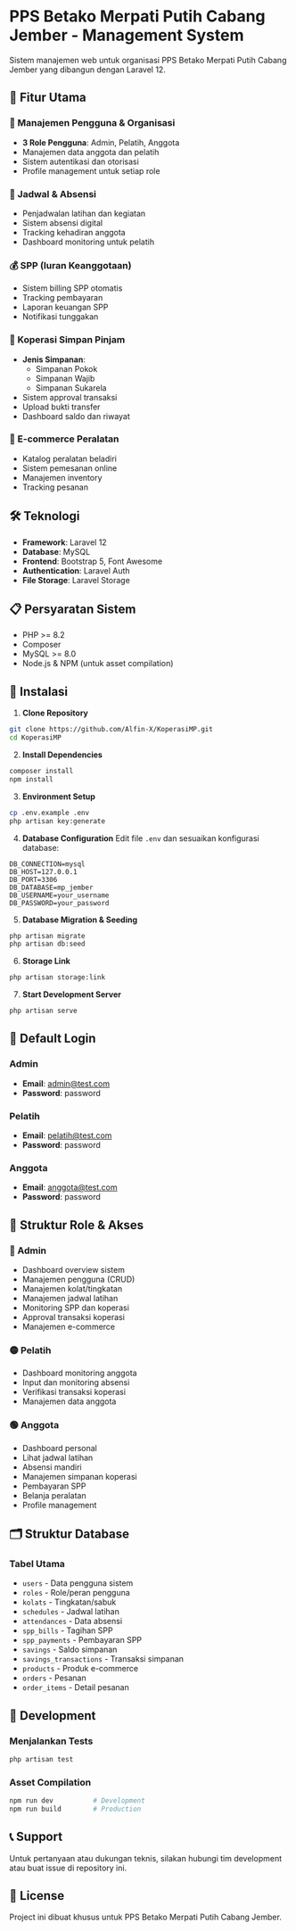 # PPS Betako Merpati Putih Cabang Jember - Management System

Sistem manajemen web untuk organisasi PPS Betako Merpati Putih Cabang Jember yang dibangun dengan Laravel 12.

## 🚀 Fitur Utama

### 👥 Manajemen Pengguna & Organisasi
- **3 Role Pengguna**: Admin, Pelatih, Anggota
- Manajemen data anggota dan pelatih
- Sistem autentikasi dan otorisasi
- Profile management untuk setiap role

### 📅 Jadwal & Absensi
- Penjadwalan latihan dan kegiatan
- Sistem absensi digital
- Tracking kehadiran anggota
- Dashboard monitoring untuk pelatih

### 💰 SPP (Iuran Keanggotaan)
- Sistem billing SPP otomatis
- Tracking pembayaran
- Laporan keuangan SPP
- Notifikasi tunggakan

### 🏦 Koperasi Simpan Pinjam
- **Jenis Simpanan**:
  - Simpanan Pokok
  - Simpanan Wajib  
  - Simpanan Sukarela
- Sistem approval transaksi
- Upload bukti transfer
- Dashboard saldo dan riwayat

### 🛒 E-commerce Peralatan
- Katalog peralatan beladiri
- Sistem pemesanan online
- Manajemen inventory
- Tracking pesanan

## 🛠️ Teknologi

- **Framework**: Laravel 12
- **Database**: MySQL
- **Frontend**: Bootstrap 5, Font Awesome
- **Authentication**: Laravel Auth
- **File Storage**: Laravel Storage

## 📋 Persyaratan Sistem

- PHP >= 8.2
- Composer
- MySQL >= 8.0
- Node.js & NPM (untuk asset compilation)

## 🚀 Instalasi

1. **Clone Repository**
```bash
git clone https://github.com/Alfin-X/KoperasiMP.git
cd KoperasiMP
```

2. **Install Dependencies**
```bash
composer install
npm install
```

3. **Environment Setup**
```bash
cp .env.example .env
php artisan key:generate
```

4. **Database Configuration**
Edit file `.env` dan sesuaikan konfigurasi database:
```env
DB_CONNECTION=mysql
DB_HOST=127.0.0.1
DB_PORT=3306
DB_DATABASE=mp_jember
DB_USERNAME=your_username
DB_PASSWORD=your_password
```

5. **Database Migration & Seeding**
```bash
php artisan migrate
php artisan db:seed
```

6. **Storage Link**
```bash
php artisan storage:link
```

7. **Start Development Server**
```bash
php artisan serve
```

## 👤 Default Login

### Admin
- **Email**: admin@test.com
- **Password**: password

### Pelatih
- **Email**: pelatih@test.com
- **Password**: password

### Anggota
- **Email**: anggota@test.com
- **Password**: password

## 📱 Struktur Role & Akses

### 🔴 Admin
- Dashboard overview sistem
- Manajemen pengguna (CRUD)
- Manajemen kolat/tingkatan
- Manajemen jadwal latihan
- Monitoring SPP dan koperasi
- Approval transaksi koperasi
- Manajemen e-commerce

### 🟡 Pelatih
- Dashboard monitoring anggota
- Input dan monitoring absensi
- Verifikasi transaksi koperasi
- Manajemen data anggota

### 🟢 Anggota
- Dashboard personal
- Lihat jadwal latihan
- Absensi mandiri
- Manajemen simpanan koperasi
- Pembayaran SPP
- Belanja peralatan
- Profile management

## 🗂️ Struktur Database

### Tabel Utama
- `users` - Data pengguna sistem
- `roles` - Role/peran pengguna
- `kolats` - Tingkatan/sabuk
- `schedules` - Jadwal latihan
- `attendances` - Data absensi
- `spp_bills` - Tagihan SPP
- `spp_payments` - Pembayaran SPP
- `savings` - Saldo simpanan
- `savings_transactions` - Transaksi simpanan
- `products` - Produk e-commerce
- `orders` - Pesanan
- `order_items` - Detail pesanan

## 🔧 Development

### Menjalankan Tests
```bash
php artisan test
```

### Asset Compilation
```bash
npm run dev          # Development
npm run build        # Production
```

## 📞 Support

Untuk pertanyaan atau dukungan teknis, silakan hubungi tim development atau buat issue di repository ini.

## 📄 License

Project ini dibuat khusus untuk PPS Betako Merpati Putih Cabang Jember.
